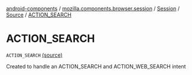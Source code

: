 [android-components](../../../index.md) / [mozilla.components.browser.session](../../index.md) / [Session](../index.md) / [Source](index.md) / [ACTION_SEARCH](./-a-c-t-i-o-n_-s-e-a-r-c-h.md)

# ACTION_SEARCH

`ACTION_SEARCH` [(source)](https://github.com/mozilla-mobile/android-components/blob/master/components/browser/session/src/main/java/mozilla/components/browser/session/Session.kt#L126)

Created to handle an ACTION_SEARCH and ACTION_WEB_SEARCH intent

